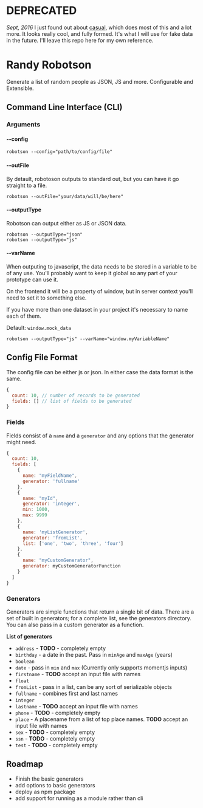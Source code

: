 
# DEPRECATED

*Sept, 2016* I just found out about [casual](https://github.com/boo1ean/casual), which does most of this and a lot more. It looks really cool, and fully formed. It's what I will use for fake data in the future. I'll leave this repo here for my own reference.

# Randy Robotson

Generate a list of random people as JSON, JS and more. Configurable and Extensible.

## Command Line Interface (CLI)

### Arguments

#### --config

```
robotson --config="path/to/config/file"
```

#### --outFile

By detault, robotoson outputs to standard out, but you can have it go straight to a file.

```
robotson --outFile="your/data/will/be/here"
```


#### --outputType

Robotson can output either as JS or JSON data. 

```
robotson --outputType="json"
robotson --outputType="js"
```


#### --varName

When outputing to javascript, the data needs to be stored in a variable to be of any use. You'll probably want to keep it global so any part of your prototype can use it. 

On the frontend it will be a property of window, but in server context you'll need to set it to something else. 

If you have more than one dataset in your project it's necessary to name each of them.

Default: `window.mock_data`

```
robotson --outputType="js" --varName="window.myVariableName"
```


## Config File Format

The config file can be either js or json. In either case the data format is the same.

```js
{
  count: 10, // number of records to be generated
  fields: [] // list of fields to be generated
}
```


### Fields

Fields consist of a `name` and a `generator` and any options that the generator might need.

```js
{
  count: 10,
  fields: [
    {
      name: "myFieldName",
      generator: 'fullname'
    },
    {
      name: "myId",
      generator: 'integer',
      min: 1000,
      max: 9999
    },
    {
      name: 'myListGenerator',
      generator: 'fromList',
      list: ['one', 'two', 'three', 'four']
    },
    {
      name: "myCustomGenerator",
      generator: myCustomGeneratorFunction
    }
  ]
}
```

### Generators

Generators are simple functions that return a single bit of data. There are a set of built in generators; for a complete list, see the generators directory. You can also pass in a custom generator as a function.

**List of generators**

- `address` - **TODO** - completely empty
- `birthday` - a date in the past. Pass in `minAge` and `maxAge` (years)
- `boolean` 
- `date` - pass in `min` and `max` (Currently only supports momentjs inputs)
- `firstname` - **TODO** accept an input file with names
- `float` 
- `fromList` - pass in a list, can be any sort of serializable objects
- `fullname` - combines first and last names
- `integer`
- `lastname` - **TODO** accept an input file with names
- `phone` - **TODO** - completely empty
- `place` - A placename from a list of top place names. **TODO** accept an input file with names
- `sex` - **TODO** - completely empty
- `ssn` - **TODO** - completely empty
- `test` - **TODO** - completely empty


## Roadmap

- Finish the basic generators
- add options to basic generators
- deploy as npm package
- add support for running as a module rather than cli
